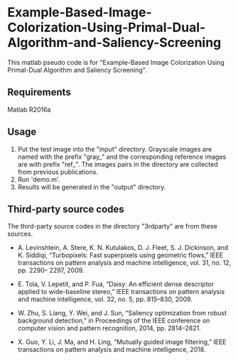 # Example-Based-Image-Colorization-Using-Primal-Dual-Algorithm-and-Saliency-Screening

This matlab pseudo code is for "Example-Based Image Colorization Using Primal-Dual Algorithm and Saliency Screening".

## Requirements
Matlab R2016a


## Usage
1. Put the test image into the "input" directory. Grayscale images are named with the prefix "gray_" and the corresponding reference images are with prefix "ref_".
The images pairs in the directory are collected from previous publications.
2. Run 'demo.m'.
3. Results will be generated in the "output" directory.

## Third-party source codes
The third-party source codes in the directory "3rdparty" are from these sources.
* A. Levinshtein, A. Stere, K. N. Kutulakos, D. J. Fleet, S. J. Dickinson, and K. Siddiqi, “Turbopixels: Fast superpixels
using geometric flows,” IEEE transactions on pattern analysis and machine intelligence, vol. 31, no. 12, pp. 2290–
2297, 2009.

* E. Tola, V. Lepetit, and P. Fua, “Daisy: An efficient dense descriptor applied to wide-baseline stereo,” IEEE 
transactions on pattern analysis and machine intelligence, vol. 32, no. 5, pp. 815–830, 2009.

* W. Zhu, S. Liang, Y. Wei, and J. Sun, “Saliency optimization from robust background detection,” in Proceedings 
of the IEEE conference on computer vision and pattern recognition, 2014, pp. 2814–2821.

* X. Guo, Y. Li, J. Ma, and H. Ling, “Mutually guided image filtering,” IEEE transactions on pattern analysis and 
machine intelligence, 2018.
